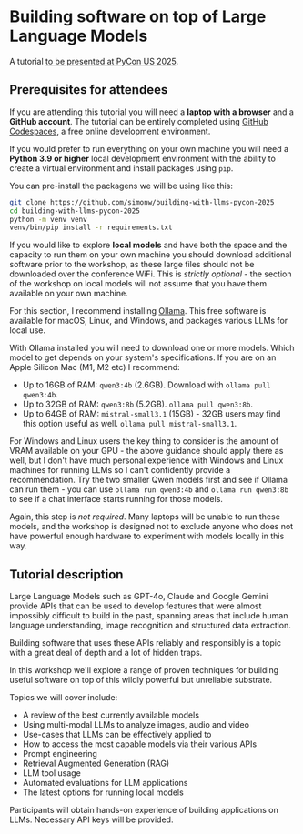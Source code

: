 # Building software on top of Large Language Models

A tutorial [to be presented at PyCon US 2025](https://us.pycon.org/2025/schedule/presentation/25/).

## Prerequisites for attendees

If you are attending this tutorial you will need a **laptop with a browser** and a **GitHub account**. The tutorial can be entirely completed using [GitHub Codespaces](https://github.com/features/codespaces), a free online development environment.

If you would prefer to run everything on your own machine you will need a **Python 3.9 or higher** local development environment with the ability to create a virtual environment and install packages using `pip`.

You can pre-install the packagens we will be using like this:

```bash
git clone https://github.com/simonw/building-with-llms-pycon-2025
cd building-with-llms-pycon-2025
python -m venv venv
venv/bin/pip install -r requirements.txt
```

If you would like to explore **local models** and have both the space and the capacity to run them on your own machine you should download additional software prior to the workshop, as these large files should not be downloaded over the conference WiFi. This is *strictly optional* - the section of the workshop on local models will not assume that you have them available on your own machine.

For this section, I recommend installing [Ollama](https://ollama.com/). This free software is available for macOS, Linux, and Windows, and packages various LLMs for local use.

With Ollama installed you will need to download one or more models. Which model to get depends on your system's specifications. If you are on an Apple Silicon Mac (M1, M2 etc) I recommend:

- Up to 16GB of RAM: `qwen3:4b` (2.6GB). Download with `ollama pull qwen3:4b`.
- Up to 32GB of RAM: `qwen3:8b` (5.2GB). `ollama pull qwen3:8b`.
- Up to 64GB of RAM: `mistral-small3.1` (15GB) - 32GB users may find this option useful as well. `ollama pull mistral-small3.1`.

For Windows and Linux users the key thing to consider is the amount of VRAM available on your GPU - the above guidance should apply there as well, but I don't have much personal experience with Windows and Linux machines for running LLMs so I can't confidently provide a recommendation. Try the two smaller Qwen models first and see if Ollama can run them - you can use `ollama run qwen3:4b` and `ollama run qwen3:8b` to see if a chat interface starts running for those models.

Again, this step is *not required*. Many laptops will be unable to run these models, and the workshop is designed not to exclude anyone who does not have powerful enough hardware to experiment with models locally in this way.


## Tutorial description

Large Language Models such as GPT-4o, Claude and Google Gemini provide APIs that can be used to develop features that were almost impossibly difficult to build in the past, spanning areas that include human language understanding, image recognition and structured data extraction.

Building software that uses these APIs reliably and responsibly is a topic with a great deal of depth and a lot of hidden traps.

In this workshop we'll explore a range of proven techniques for building useful software on top of this wildly powerful but unreliable substrate.

Topics we will cover include:

* A review of the best currently available models
* Using multi-modal LLMs to analyze images, audio and video
* Use-cases that LLMs can be effectively applied to
* How to access the most capable models via their various APIs
* Prompt engineering
* Retrieval Augmented Generation (RAG)
* LLM tool usage
* Automated evaluations for LLM applications
* The latest options for running local models

Participants will obtain hands-on experience of building applications on LLMs. Necessary API keys will be provided.
